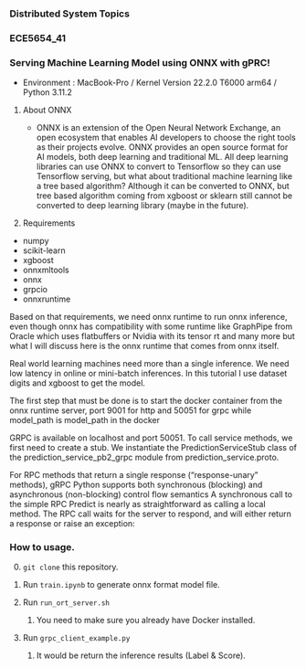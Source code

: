 ### Distributed System Topics
### ECE5654_41

### Serving Machine Learning Model using ONNX with gPRC!

- Environment : MacBook-Pro / Kernel Version 22.2.0 T6000 arm64 / Python 3.11.2

1. About ONNX
   - ONNX is an extension of the Open Neural Network Exchange, an open ecosystem that enables AI developers to choose the right tools as their projects evolve. ONNX provides an open source format for AI models, both deep learning and traditional ML. All deep learning libraries can use ONNX to convert to Tensorflow so they can use Tensorflow serving, but what about traditional machine learning like a tree based algorithm? Although it can be converted to ONNX, but tree based algorithm coming from xgboost or sklearn still cannot be converted to deep learning library (maybe in the future).

2. Requirements
  - numpy
  - scikit-learn
  - xgboost
  - onnxmltools
  - onnx
  - grpcio
  - onnxruntime

Based on that requirements, we need onnx runtime to run onnx inference, even though onnx has compatibility with some runtime like GraphPipe from Oracle which uses flatbuffers or Nvidia with its tensor rt and many more but what I will discuss here is the onnx runtime that comes from onnx itself.

Real world learning machines need more than a single inference. We need low latency in online or mini-batch inferences. In this tutorial I use dataset digits and xgboost to get the model.

The first step that must be done is to start the docker container from the onnx runtime server, port 9001 for http and 50051 for grpc while model_path is model_path in the docker

GRPC is available on localhost and port 50051. To call service methods, we first need to create a stub. We instantiate the PredictionServiceStub class of the prediction_service_pb2_grpc module from prediction_service.proto.

For RPC methods that return a single response (“response-unary” methods), gRPC Python supports both synchronous (blocking) and asynchronous (non-blocking) control flow semantics A synchronous call to the simple RPC Predict is nearly as straightforward as calling a local method. The RPC call waits for the server to respond, and will either return a response or raise an exception:

### How to usage.

0. `git clone` this repository.

1. Run `train.ipynb` to generate onnx format model file.

2. Run `run_ort_server.sh`
   1. You need to make sure you already have Docker installed.

3. Run `grpc_client_example.py` 
   1. It would be return the inference results (Label & Score).

